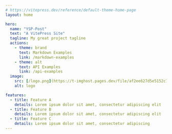 ```yaml
---
# https://vitepress.dev/reference/default-theme-home-page
layout: home

hero:
  name: "YSP-Post"
  text: "A VitePress Site"
  tagline: My great project tagline
  actions:
    - theme: brand
      text: Markdown Examples
      link: /markdown-examples
    - theme: alt
      text: API Examples
      link: /api-examples
  image: 
    src: [/logo.png](https://t-imghost.pages.dev/file/af2ee627d5e5152c79818.png)
    alt: logo

features:
  - title: Feature A
    details: Lorem ipsum dolor sit amet, consectetur adipiscing elit
  - title: Feature B
    details: Lorem ipsum dolor sit amet, consectetur adipiscing elit
  - title: Feature C
    details: Lorem ipsum dolor sit amet, consectetur adipiscing 
---
```

